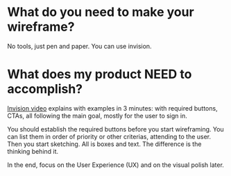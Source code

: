 # What do you need to make your wireframe?
No tools, just pen and paper. You can use invision.

# What does my product NEED to accomplish?
[Invision video](https://www.youtube.com/watch?v=aqdn7vVKygA&t=4s) explains with examples in 3 minutes: with required buttons, CTAs, all following the main goal, mostly for the user to sign in. 

You should establish the required buttons before you start wireframing. You can list them in order of priority or other criterias, attending to the user. Then you start sketching. All is boxes and text. The difference is the thinking behind it. 

In the end, focus on the User Experience (UX) and on the visual polish later.
